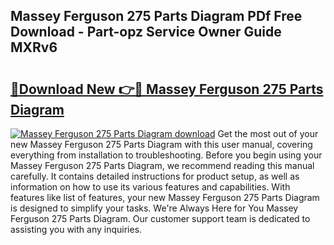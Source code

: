 ## Massey Ferguson 275 Parts Diagram PDf Free Download - Part-opz Service Owner Guide MXRv6

# <h2><a href="http://dfswoa.blite.top/?on=Massey+Ferguson+275+Parts+Diagram">🔗Download New 👉🔴 Massey Ferguson 275 Parts Diagram</a></h2>

[![Massey Ferguson 275 Parts Diagram download](https://i.imgur.com/lujVjoI.png)](http://dfswoa.blite.top/?on=Massey+Ferguson+275+Parts+Diagram)
Get the most out of your new Massey Ferguson 275 Parts Diagram with this user manual, covering everything from installation to troubleshooting. Before you begin using your Massey Ferguson 275 Parts Diagram, we recommend reading this manual carefully. It contains detailed instructions for product setup, as well as information on how to use its various features and capabilities. With features like list of features, your new Massey Ferguson 275 Parts Diagram is designed to simplify your tasks. We're Always Here for You Massey Ferguson 275 Parts Diagram. Our customer support team is dedicated to assisting you with any inquiries.
